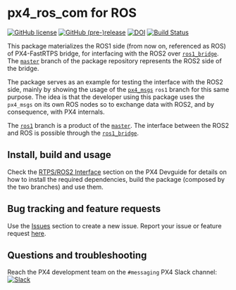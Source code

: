 # px4_ros_com for ROS

[![GitHub license](https://img.shields.io/github/license/PX4/px4_ros_com.svg)](https://github.com/PX4/px4_ros_com/blob/master/LICENSE) [![GitHub (pre-)release](https://img.shields.io/github/release-pre/PX4/px4_ros_com.svg)](https://github.com/PX4/px4_ros_com/releases/tag/beta) [![DOI](https://zenodo.org/badge/142936318.svg)](https://zenodo.org/badge/latestdoi/142936318) [![Build Status](https://travis-ci.com/PX4/px4_ros_com.svg?token=wyo8gnJf2urtswRL6tUy&branch=ros1)](https://travis-ci.com/PX4/px4_ros_com)

This package materializes the ROS1 side (from now on, referenced as ROS) of PX4-FastRTPS bridge, for interfacing with the ROS2 over [`ros1_bridge`](https://github.com/ros2/ros1_bridge). The [`master`](https://github.com/PX4/px4_ros_com/tree/master) branch of the package repository represents the ROS2 side of the bridge.

The package serves as an example for testing the interface with the ROS2 side, mainly by showing the usage of the [`px4_msgs`](https://github.com/PX4/px4_msgs) `ros1` branch for this same purpose. The idea is that the developer using this package uses the `px4_msgs` on its own ROS nodes so to exchange data with ROS2, and by consequence, with PX4 internals.

The [`ros1`](https://github.com/PX4/px4_ros_com/tree/ros1) branch is a product of the [`master`](https://github.com/PX4/px4_ros_com/tree/master). The interface between the ROS2 and ROS is possible through the [`ros1_bridge`](https://github.com/ros2/ros1_bridge).

## Install, build and usage

Check the [RTPS/ROS2 Interface](https://dev.px4.io/en/middleware/micrortps.html) section on the PX4 Devguide for details on how to install the required dependencies, build the package (composed by the two branches) and use them.

## Bug tracking and feature requests

Use the [Issues](https://github.com/PX4/px4_ros_com/issues) section to create a new issue. Report your issue or feature request [here](https://github.com/PX4/px4_ros_com/issues/new).

## Questions and troubleshooting

Reach the PX4 development team on the `#messaging` PX4 Slack channel:
[![Slack](https://px4-slack.herokuapp.com/badge.svg)](http://slack.px4.io)

